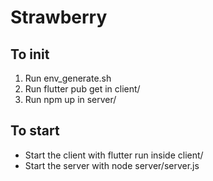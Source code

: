 # Strawberry
## To init
1. Run env_generate.sh
2. Run flutter pub get in client/
3. Run npm up in server/
## To start
- Start the client with flutter run inside client/
- Start the server with node server/server.js

